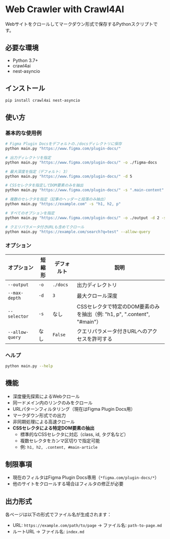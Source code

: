 # Web Crawler with Crawl4AI

Webサイトをクロールしてマークダウン形式で保存するPythonスクリプトです。

## 必要な環境

- Python 3.7+
- crawl4ai
- nest-asyncio

## インストール

```bash
pip install crawl4ai nest-asyncio
```

## 使い方

### 基本的な使用例

```bash
# Figma Plugin Docsをデフォルトの./docsディレクトリに保存
python main.py "https://www.figma.com/plugin-docs/"

# 出力ディレクトリを指定
python main.py "https://www.figma.com/plugin-docs/" -o ./figma-docs

# 最大深度を指定（デフォルト: 3）
python main.py "https://www.figma.com/plugin-docs/" -d 5

# CSSセレクタを指定してDOM要素のみを抽出
python main.py "https://www.figma.com/plugin-docs/" -s ".main-content"

# 複数のセレクタを指定（記事のヘッダーと段落のみ抽出）
python main.py "https://example.com" -s "h1, h2, p"

# すべてのオプションを指定
python main.py "https://www.figma.com/plugin-docs/" -o ./output -d 2 -s "article"

# クエリパラメータ付きURLも含めてクロール
python main.py "https://example.com/search?q=test" --allow-query

```

### オプション

| オプション      | 短縮形 | デフォルト | 説明                                                                     |
| --------------- | ------ | ---------- | ------------------------------------------------------------------------ |
| `--output`      | `-o`   | `./docs`   | 出力ディレクトリ                                                         |
| `--max-depth`   | `-d`   | `3`        | 最大クロール深度                                                         |
| `--selector`    | `-s`   | なし       | CSSセレクタで特定のDOM要素のみを抽出（例: "h1, p", ".content", "#main"） |
| `--allow-query` | なし   | `False`    | クエリパラメータ付きURLへのアクセスを許可する                            |

### ヘルプ

```bash
python main.py --help
```

## 機能

- 深度優先探索によるWebクロール
- 同一ドメイン内のリンクのみをクロール
- URLパターンフィルタリング（現在はFigma Plugin Docs用）
- マークダウン形式での出力
- 非同期処理による高速クロール
- **CSSセレクタによる特定DOM要素の抽出**
    - 標準的なCSSセレクタに対応（class, id, タグ名など）
    - 複数セレクタをカンマ区切りで指定可能
    - 例: `h1, h2, .content, #main-article`

## 制限事項

- 現在のフィルタはFigma Plugin Docs専用（`*figma.com/plugin-docs/*`）
- 他のサイトをクロールする場合はフィルタの修正が必要

## 出力形式

各ページは以下の形式でファイル名が生成されます：

- URL: `https://example.com/path/to/page` → ファイル名: `path-to-page.md`
- ルートURL → ファイル名: `index.md`
